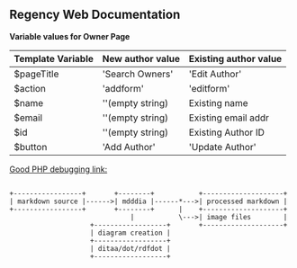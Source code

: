 
## Regency Web Documentation ##

**Variable values for Owner Page**

| Template Variable | New author value | Existing author value |
| :---------------- | :--------------- | :-------------------- |
| $pageTitle        | 'Search Owners'     | 'Edit Author'         |
| $action           | 'addform'        | 'editform'            |
| $name             | ''(empty string) | Existing name         |
| $email            | ''(empty string) | Existing email addr   |
| $id               | ''(empty string) | Existing Author ID    |
| $button           | 'Add Author'     | 'Update Author'       |


[Good PHP debugging link:](https://stackify.com/php-debugging-guide/)


~~~~~ {.ditaa .no-separation}
                                  
+-----------------+       +--------+           +--------------------+
| markdown source |------>| mdddia |------*--->| processed markdown |
+-----------------+       +--------+      |    +--------------------+
                              |           \--->| image files        |
                    +------------------+       +--------------------+
                    | diagram creation |
                    +------------------+
                    | ditaa/dot/rdfdot |
                    +------------------+
~~~~~


